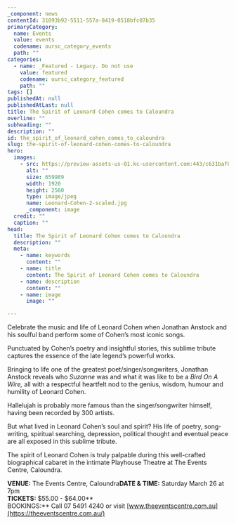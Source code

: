```yaml
---
_component: news
contentId: 31093b92-5511-557a-8419-0518bfc07b35
primaryCategory:
  name: Events
  value: events
  codename: oursc_category_events
  path: ""
categories:
  - name: _Featured - Legacy. Do not use
    value: featured
    codename: oursc_category_featured
    path: ""
tags: []
publishedAt: null
publishedAtLast: null
title: The Spirit of Leonard Cohen comes to Caloundra
overline: ""
subheading: ""
description: ""
id: the_spirit_of_leonard_cohen_comes_to_caloundra
slug: the-spirit-of-leonard-cohen-comes-to-caloundra
hero:
  images:
    - src: https://preview-assets-us-01.kc-usercontent.com:443/c631baf8-1b46-001f-580c-d0001b68b4a8/9b9ca620-462a-45f5-9234-f3697115fa72/Leonard-Cohen-2-scaled.jpg
      alt: ""
      size: 659989
      width: 1920
      height: 2560
      type: image/jpeg
      name: Leonard-Cohen-2-scaled.jpg
      _component: image
  credit: ""
  caption: ""
head:
  title: The Spirit of Leonard Cohen comes to Caloundra
  description: ""
  meta:
    - name: keywords
      content: ""
    - name: title
      content: The Spirit of Leonard Cohen comes to Caloundra
    - name: description
      content: ""
    - name: image
      image: ""

---
```

Celebrate the music and life of Leonard Cohen when Jonathan Anstock and his soulful band perform some of Cohen’s most iconic songs.

Punctuated by Cohen’s poetry and insightful stories, this sublime tribute captures the essence of the late legend’s powerful works.

Bringing to life one of the greatest poet/singer/songwriters, Jonathan Anstock reveals who *Suzanne* was and what it was like to be a *Bird On A Wire,* all with a respectful heartfelt nod to the genius, wisdom, humour and humility of Leonard Cohen.

Hallelujah is probably more famous than the singer/songwriter himself, having been recorded by 300 artists.

But what lived in Leonard Cohen’s soul and spirit? His life of poetry, song-writing, spiritual searching, depression, political thought and eventual peace are all exposed in this sublime tribute.

The spirit of Leonard Cohen is truly palpable during this well-crafted biographical cabaret in the intimate Playhouse Theatre at The Events Centre, Caloundra.

**VENUE:** The Events Centre, Caloundra**DATE & TIME:** Saturday March 26 at 7pm\
**TICKETS:** $55.00 - $64.00\*\*\
BOOKINGS:\*\* Call 07 5491 4240 or visit [www.theeventscentre.com.au](https://theeventscentre.com.au/)
